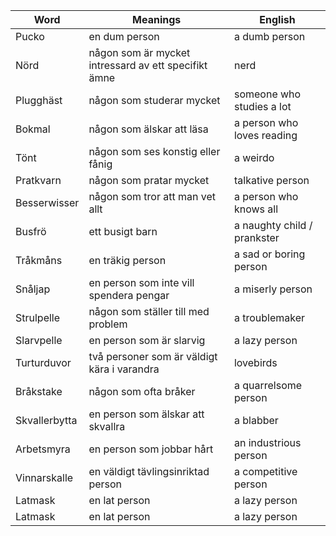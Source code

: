 | Word | Meanings | English |
| ----------- | ----------- | ----------- |
| Pucko | en dum person | a dumb person 
| Nörd | någon som är mycket intressard av ett specifikt ämne | nerd |
| Plugghäst | någon som studerar mycket | someone who studies a lot |
| Bokmal | någon som älskar att läsa | a person who loves reading |
| Tönt| någon som ses konstig eller fånig |  a weirdo |
| Pratkvarn | någon som pratar mycket | talkative person |
| Besserwisser | någon som tror att man vet allt | a person who knows all |
| Busfrö | ett busigt barn | a naughty child / prankster |
| Tråkmåns | en träkig person | a sad or boring person |
| Snåljap | en person som inte vill spendera pengar | a miserly person |
| Strulpelle | någon som ställer till med problem | a troublemaker |
| Slarvpelle | en person som är slarvig | a lazy person |
| Turturduvor | två personer som är väldigt kära i varandra | lovebirds |
| Bråkstake | någon som ofta bråker | a quarrelsome person |
| Skvallerbytta | en person som älskar att skvallra | a blabber |
| Arbetsmyra | en person som jobbar hårt | an industrious person |
| Vinnarskalle | en väldigt tävlingsinriktad person | a competitive person |
| Latmask | en lat person | a lazy person |
| Latmask | en lat person | a lazy person |







